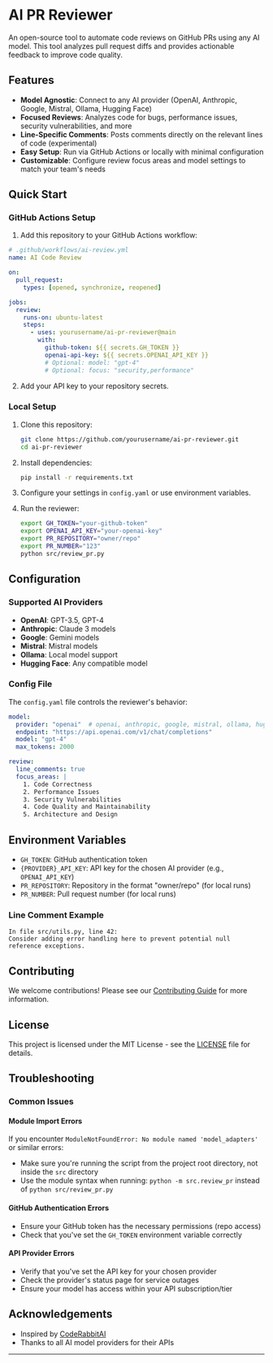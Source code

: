 # AI PR Reviewer

An open-source tool to automate code reviews on GitHub PRs using any AI model. This tool analyzes pull request diffs and provides actionable feedback to improve code quality.

## Features

- **Model Agnostic**: Connect to any AI provider (OpenAI, Anthropic, Google, Mistral, Ollama, Hugging Face)
- **Focused Reviews**: Analyzes code for bugs, performance issues, security vulnerabilities, and more
- **Line-Specific Comments**: Posts comments directly on the relevant lines of code (experimental)
- **Easy Setup**: Run via GitHub Actions or locally with minimal configuration
- **Customizable**: Configure review focus areas and model settings to match your team's needs

## Quick Start

### GitHub Actions Setup

1. Add this repository to your GitHub Actions workflow:

```yaml
# .github/workflows/ai-review.yml
name: AI Code Review

on:
  pull_request:
    types: [opened, synchronize, reopened]

jobs:
  review:
    runs-on: ubuntu-latest
    steps:
      - uses: yourusername/ai-pr-reviewer@main
        with:
          github-token: ${{ secrets.GH_TOKEN }}
          openai-api-key: ${{ secrets.OPENAI_API_KEY }}
          # Optional: model: "gpt-4" 
          # Optional: focus: "security,performance"
```

2. Add your API key to your repository secrets.

### Local Setup

1. Clone this repository:
   ```bash
   git clone https://github.com/yourusername/ai-pr-reviewer.git
   cd ai-pr-reviewer
   ```

2. Install dependencies:
   ```bash
   pip install -r requirements.txt
   ```

3. Configure your settings in `config.yaml` or use environment variables.

4. Run the reviewer:
   ```bash
   export GH_TOKEN="your-github-token"
   export OPENAI_API_KEY="your-openai-key"
   export PR_REPOSITORY="owner/repo"
   export PR_NUMBER="123"
   python src/review_pr.py
   ```

## Configuration

### Supported AI Providers

- **OpenAI**: GPT-3.5, GPT-4
- **Anthropic**: Claude 3 models
- **Google**: Gemini models
- **Mistral**: Mistral models
- **Ollama**: Local model support
- **Hugging Face**: Any compatible model

### Config File

The `config.yaml` file controls the reviewer's behavior:

```yaml
model:
  provider: "openai"  # openai, anthropic, google, mistral, ollama, huggingface
  endpoint: "https://api.openai.com/v1/chat/completions"
  model: "gpt-4"
  max_tokens: 2000

review:
  line_comments: true
  focus_areas: |
    1. Code Correctness
    2. Performance Issues
    3. Security Vulnerabilities
    4. Code Quality and Maintainability
    5. Architecture and Design
```

## Environment Variables

- `GH_TOKEN`: GitHub authentication token
- `{PROVIDER}_API_KEY`: API key for the chosen AI provider (e.g., `OPENAI_API_KEY`)
- `PR_REPOSITORY`: Repository in the format "owner/repo" (for local runs)
- `PR_NUMBER`: Pull request number (for local runs)


### Line Comment Example

```
In file src/utils.py, line 42:
Consider adding error handling here to prevent potential null reference exceptions.
```

## Contributing

We welcome contributions! Please see our [Contributing Guide](CONTRIBUTING.md) for more information.

## License

This project is licensed under the MIT License - see the [LICENSE](LICENSE) file for details.

## Troubleshooting

### Common Issues

#### Module Import Errors
If you encounter `ModuleNotFoundError: No module named 'model_adapters'` or similar errors:
- Make sure you're running the script from the project root directory, not inside the `src` directory
- Use the module syntax when running: `python -m src.review_pr` instead of `python src/review_pr.py`

#### GitHub Authentication Errors
- Ensure your GitHub token has the necessary permissions (repo access)
- Check that you've set the `GH_TOKEN` environment variable correctly

#### API Provider Errors
- Verify that you've set the API key for your chosen provider
- Check the provider's status page for service outages
- Ensure your model has access within your API subscription/tier

## Acknowledgements

- Inspired by [CodeRabbitAI](https://coderabbit.ai/)
- Thanks to all AI model providers for their APIs

---

